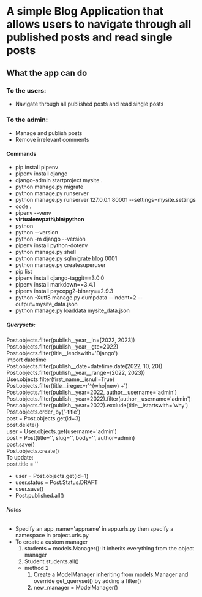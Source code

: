 # A simple Blog Application that allows users to navigate through all published posts and read single posts
## What the app can do
### To the users:
- Navigate through all published posts and read single posts

### To the admin:
- Manage and publish posts
- Remove irrelevant comments

#### Commands
- pip install pipenv
- pipenv install django
- django-admin startproject mysite .
- python manage.py migrate
- python manage.py runserver
- python manage.py runserver 127.0.0.1:80001 --settings=mysite.settings
- code .
- pipenv --venv
- **virtualenvpath\bin\python**
- python
- python --version
- python -m django --version
- pipenv install python-dotenv
- python manage.py shell
- python manage.py sqlmigrate blog 0001
- python manage.py createsuperuser
- pip list
- pipenv install django-taggit==3.0.0
- pipenv install markdown==3.4.1
- pipenv install psycopg2-binary==2.9.3
- python -Xutf8 manage.py dumpdata --indent=2 --output=mysite_data.json
- python manage.py loaddata mysite_data.json
##### Querysets:
 <p>
    Post.objects.filter(publish__year__in=[2022, 2023]) <br>
    Post.objects.filter(publish__year__gte=2022) <br>
    Post.objects.filter(title__iendswith='Django') <br>
    import datetime <br>
    Post.objects.filter(publish__date=datetime.date(2022, 10, 20)) <br>
    Post.objects.filter(publish__year__range=(2022, 2023)) <br>
    User.objects.filter(first_name__isnull=True)   <br>
    Post.objects.filter(title__iregex=r'^(who|new) +')     <br>
    Post.objects.filter(publish__year=2022, author__username='admin') <br>
    Post.objects.filter(publish__year=2022).filter(author__username='admin') <br>
    Post.objects.filter(publish__year=2022).exclude(title__istartswith='why') <br>
    Post.objects.order_by('-title') <br>
    post = Post.objects.get(id=3) <br>
    post.delete() <br>
    user = User.objects.get(username='admin') <br>
    post = Post(title='', slug='', body='', author=admin) <br>
    post.save() <br>
    Post.objects.create()<br>
    To update: <br>
    post.title = '' <br>
 </p>

- user = Post.objects.get(id=1)
- user.status = Post.Status.DRAFT
- user.save()
- Post.published.all()


###### Notes
- Specify an app_name='appname' in app.urls.py then specify a namespace in project.urls.py
- To create a custom manager
   1. students = models.Manager(): it inherits everything from the object manager
   2. Student.students.all()
   - method 2
      1. Create a ModelManager inheriting from models.Manager and override get_queryset() by adding a filter()
      2. new_manager = ModelManager()
